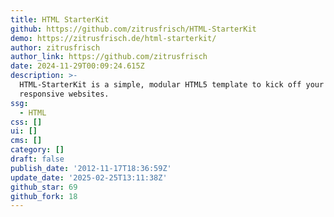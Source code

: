 ```yaml
---
title: HTML StarterKit
github: https://github.com/zitrusfrisch/HTML-StarterKit
demo: https://zitrusfrisch.de/html-starterkit/
author: zitrusfrisch
author_link: https://github.com/zitrusfrisch
date: 2024-11-29T00:09:24.615Z
description: >-
  HTML-StarterKit is a simple, modular HTML5 template to kick off your
  responsive websites.
ssg:
  - HTML
css: []
ui: []
cms: []
category: []
draft: false
publish_date: '2012-11-17T18:36:59Z'
update_date: '2025-02-25T13:11:38Z'
github_star: 69
github_fork: 18
---
```

